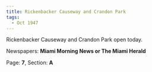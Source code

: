 ```yaml
---  
title: Rickenbacker Causeway and Crandon Park  
tags:  
  - Oct 1947  
---  
```

  
Rickenbacker Causeway and Crandon Park open today.  
  
Newspapers: **Miami Morning News or The Miami Herald**  
  
Page: **7**, Section: **A** 
